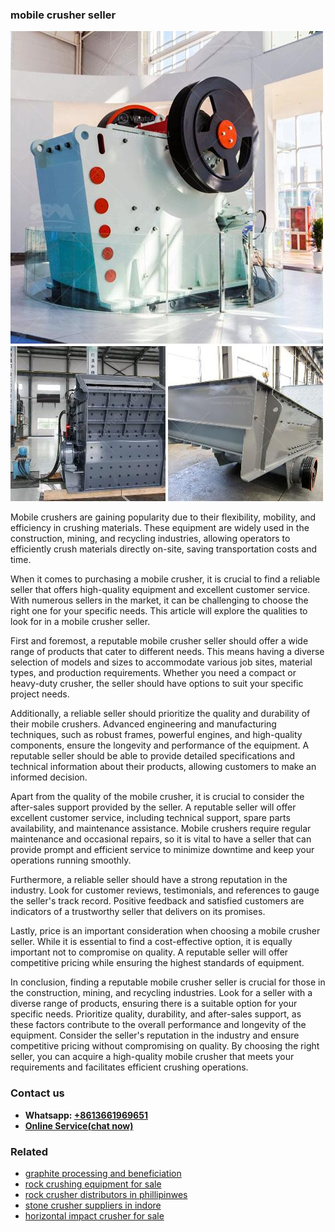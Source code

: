 <h3>mobile crusher seller</h3><img src='1706773435.jpg' alt=''><p>Mobile crushers are gaining popularity due to their flexibility, mobility, and efficiency in crushing materials. These equipment are widely used in the construction, mining, and recycling industries, allowing operators to efficiently crush materials directly on-site, saving transportation costs and time.</p><p>When it comes to purchasing a mobile crusher, it is crucial to find a reliable seller that offers high-quality equipment and excellent customer service. With numerous sellers in the market, it can be challenging to choose the right one for your specific needs. This article will explore the qualities to look for in a mobile crusher seller.</p><p>First and foremost, a reputable mobile crusher seller should offer a wide range of products that cater to different needs. This means having a diverse selection of models and sizes to accommodate various job sites, material types, and production requirements. Whether you need a compact or heavy-duty crusher, the seller should have options to suit your specific project needs.</p><p>Additionally, a reliable seller should prioritize the quality and durability of their mobile crushers. Advanced engineering and manufacturing techniques, such as robust frames, powerful engines, and high-quality components, ensure the longevity and performance of the equipment. A reputable seller should be able to provide detailed specifications and technical information about their products, allowing customers to make an informed decision.</p><p>Apart from the quality of the mobile crusher, it is crucial to consider the after-sales support provided by the seller. A reputable seller will offer excellent customer service, including technical support, spare parts availability, and maintenance assistance. Mobile crushers require regular maintenance and occasional repairs, so it is vital to have a seller that can provide prompt and efficient service to minimize downtime and keep your operations running smoothly.</p><p>Furthermore, a reliable seller should have a strong reputation in the industry. Look for customer reviews, testimonials, and references to gauge the seller's track record. Positive feedback and satisfied customers are indicators of a trustworthy seller that delivers on its promises.</p><p>Lastly, price is an important consideration when choosing a mobile crusher seller. While it is essential to find a cost-effective option, it is equally important not to compromise on quality. A reputable seller will offer competitive pricing while ensuring the highest standards of equipment.</p><p>In conclusion, finding a reputable mobile crusher seller is crucial for those in the construction, mining, and recycling industries. Look for a seller with a diverse range of products, ensuring there is a suitable option for your specific needs. Prioritize quality, durability, and after-sales support, as these factors contribute to the overall performance and longevity of the equipment. Consider the seller's reputation in the industry and ensure competitive pricing without compromising on quality. By choosing the right seller, you can acquire a high-quality mobile crusher that meets your requirements and facilitates efficient crushing operations.</p><h3>Contact us</h3><ul><li><strong>Whatsapp:&nbsp;<a href="https://wa.me/8613661969651">+8613661969651</a></strong></li><li><a href="https://swt.shibang-china.com/?git&amp;zhl&amp;mobile crusher seller"><strong>Online Service(chat now)</strong></a></li></ul><h3>Related</h3><ul><li><a href='graphite processing and beneficiation.md'>graphite processing and beneficiation</a></li><li><a href='rock crushing equipment for sale.md'>rock crushing equipment for sale</a></li><li><a href='rock crusher distributors in phillipinwes.md'>rock crusher distributors in phillipinwes</a></li><li><a href='stone crusher suppliers in indore.md'>stone crusher suppliers in indore</a></li><li><a href='horizontal impact crusher for sale.md'>horizontal impact crusher for sale</a></li></ul>